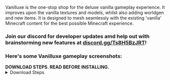 Vanilluxe is the one-stop shop for the deluxe vanilla gameplay experience. It improves upon the vanilla textures and models, whilst also adding worldgen and new items. It is designed to mesh seamlessly with the existing 'vanilla' Minecraft content for the best possible Minecraft experience.

### Join our discord for developer updates amd help out with brainstorming new features at [discord.gg/Ts8H5BzJRT](https://discord.gg/Ts8H5BzJRT)!
### Here's some Vanilluxe gameplay screenshots:


<b>
  DOWNLOAD STEPS. READ BEFORE INSTALLING.
</b>
<details>
  <summary>Download Steps</summary>

- Download one of the above files and unzip it.
- Place “Vanilluxe-DP.zip” in world/datapacks/…
- Place “Vanilluxe-RP.zip” in minecraft/resourcepacks/…
- Use the resource pack you just installed.
- Execute /reload in-game, and you’re done!

FAQ:
- Where's the resource pack?

It's bundled with the rest of the files in the download link. Please, read the download steps.
- What version should I use?

The latest release is whatever the release page says. It is not stated here to save me from updating this line every update.
- Can you disable certain features?

No.
  </p>
</details>
<!-- end_hide_on_smithed -->
